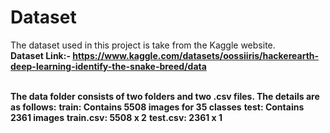 # Dataset

The dataset used in this project is take from the Kaggle website.
<br>
<b>Dataset Link:- https://www.kaggle.com/datasets/oossiiris/hackerearth-deep-learning-identify-the-snake-breed/data </b>
<br>

<br>
<b>The data folder consists of two folders and two .csv files. The details are as follows:</b>
<b>train: Contains 5508 images for 35 classes</b>
<b>test: Contains 2361 images</b>
<b>train.csv: 5508 x 2</b>
<b>test.csv: 2361 x 1</b>
<br>